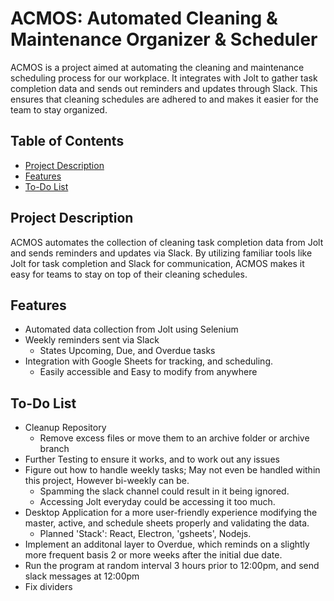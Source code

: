 # ACMOS: Automated Cleaning & Maintenance Organizer & Scheduler

ACMOS is a project aimed at automating the cleaning and maintenance scheduling process for our workplace. It integrates with Jolt to gather task completion data and sends out reminders and updates through Slack. This ensures that cleaning schedules are adhered to and makes it easier for the team to stay organized.

## Table of Contents
- [Project Description](#project-description)
- [Features](#features)
- [To-Do List](#to-do-list)

## Project Description

ACMOS automates the collection of cleaning task completion data from Jolt and sends reminders and updates via Slack. By utilizing familiar tools like Jolt for task completion and Slack for communication, ACMOS makes it easy for teams to stay on top of their cleaning schedules.

## Features

- Automated data collection from Jolt using Selenium
- Weekly reminders sent via Slack
    - States Upcoming, Due, and Overdue tasks
- Integration with Google Sheets for tracking, and scheduling.
    - Easily accessible and Easy to modify from anywhere

## To-Do List

- Cleanup Repository
    - Remove excess files or move them to an archive folder or archive branch
- Further Testing to ensure it works, and to work out any issues
- Figure out how to handle weekly tasks; May not even be handled within this project, However bi-weekly can be.
  - Spamming the slack channel could result in it being ignored.
  - Accessing Jolt everyday could be accessing it too much.
- Desktop Application for a more user-friendly experience modifying the master, active, and schedule sheets properly and validating the data.
  - Planned 'Stack': React, Electron, 'gsheets', Nodejs.
- Implement an additonal layer to Overdue, which reminds on a slightly more frequent basis 2 or more weeks after the initial due date.
- Run the program at random interval 3 hours prior to 12:00pm, and send slack messages at 12:00pm
- Fix dividers
